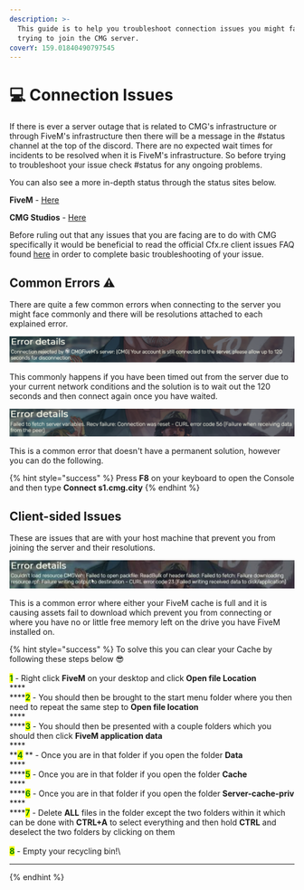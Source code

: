 ```yaml
---
description: >-
  This guide is to help you troubleshoot connection issues you might face when
  trying to join the CMG server.
coverY: 159.01840490797545
---
```


# 💻 Connection Issues

If there is ever a server outage that is related to CMG's infrastructure or through FiveM's infrastructure then there will be a message in the #status channel at the top of the discord. There are no expected wait times for incidents to be resolved when it is FiveM's infrastructure. So before trying to troubleshoot your issue check #status for any ongoing problems.

You can also see a more in-depth status through the status sites below.

**FiveM** - [Here](https://status.cfx.re/)

**CMG Studios** - [Here](https://status.cmgstudios.net/)

Before ruling out that any issues that you are facing are to do with CMG specifically it would be beneficial to read the official Cfx.re client issues FAQ found [here](https://docs.fivem.net/docs/support/client-issues/) in order to complete basic troubleshooting of your issue.

## Common Errors :warning:

There are quite a few common errors when connecting to the server you might face commonly and there will be resolutions attached to each explained error.

![](<.gitbook/assets/image (83).png>)

This commonly happens if you have been timed out from the server due to your current network conditions and the solution is to wait out the 120 seconds and then connect again once you have waited.

![](<.gitbook/assets/image (34).png>)

This is a common error that doesn't have a permanent solution, however you can do the following.

{% hint style="success" %}
Press **F8** on your keyboard to open the Console and then type **Connect s1.cmg.city**
{% endhint %}

## Client-sided Issues

These are issues that are with your host machine that prevent you from joining the server and their resolutions.

![](<.gitbook/assets/image (41).png>)

This is a common error where either your FiveM cache is full and it is causing assets fail to download which prevent you from connecting or where you have no or little free memory left on the drive you have FiveM installed on.

{% hint style="success" %}
To solve this you can clear your Cache by following these steps below :sunglasses:\
\
<mark style="color:green;">**1**</mark> - Right click **FiveM** on your desktop and click **Open file Location**\
****\
****<mark style="color:green;">**2**</mark> - You should then be brought to the start menu folder where you then need to repeat the same step to **Open file location**\
****\
****<mark style="color:green;">**3**</mark> - You should then be presented with a couple folders which you should then click **FiveM application data**\
****\
****<mark style="color:green;">**4**</mark>** ** - Once you are in that folder if you open the folder **Data**\
****\
****<mark style="color:green;">**5**</mark> - Once you are in that folder if you open the folder **Cache**\
****\
****<mark style="color:green;">**6**</mark> - Once you are in that folder if you open the folder **Server-cache-priv**\
****\
****<mark style="color:green;">**7**</mark> - Delete **ALL** files in the folder except the two folders within it which can be done with **CTRL+A** to select everything and then hold **CTRL** and deselect the two folders by clicking on them\
\
<mark style="color:green;">**8**</mark> - Empty your recycling bin!\
****
{% endhint %}

